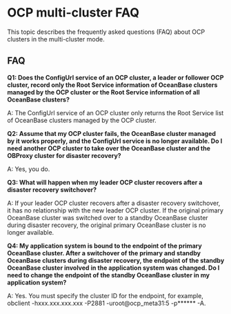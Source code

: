 OCP multi-cluster FAQ
==========================================

This topic describes the frequently asked questions (FAQ) about OCP clusters in the multi-cluster mode.

FAQ
------------------------

**Q1: Does the ConfigUrl service of an OCP cluster, a leader or follower OCP cluster, record only the Root Service information of OceanBase clusters managed by the OCP cluster or the Root Service information of all OceanBase clusters?**

A: The ConfigUrl service of an OCP cluster only returns the Root Service list of OceanBase clusters managed by the OCP cluster.

**Q2: Assume that my OCP cluster fails, the OceanBase cluster managed by it works properly, and the ConfigUrl service is no longer available. Do I need another OCP cluster to take over the OceanBase cluster and the OBProxy cluster for disaster recovery?**

A: Yes, you do.

**Q3: What will happen when my leader OCP cluster recovers after a disaster recovery switchover?**

A: If your leader OCP cluster recovers after a disaster recovery switchover, it has no relationship with the new leader OCP cluster. If the original primary OceanBase cluster was switched over to a standby OceanBase cluster during disaster recovery, the original primary OceanBase cluster is no longer available.

**Q4: My application system is bound to the endpoint of the primary OceanBase cluster. After a switchover of the primary and standby OceanBase clusters during disaster recovery, the endpoint of the standby OceanBase cluster involved in the application system was changed. Do I need to change the endpoint of the standby OceanBase cluster in my application system?**

A: Yes. You must specify the cluster ID for the endpoint, for example, obclient -hxxx.xxx.xxx.xxx -P2881 -uroot@ocp_meta31:5 -p\*\*\*\*\*\* -A.
